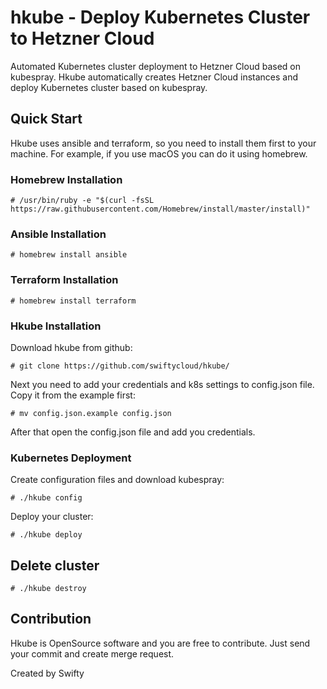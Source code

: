 hkube - Deploy Kubernetes Cluster to Hetzner Cloud
============================================
Automated Kubernetes cluster deployment to Hetzner Cloud based on kubespray. Hkube automatically creates Hetzner Cloud instances and deploy Kubernetes cluster based on kubespray. 

Quick Start
-----------
Hkube uses ansible and terraform, so you need to install them first to your machine. For example, if you use macOS you can do it using homebrew. 

### Homebrew Installation

    # /usr/bin/ruby -e "$(curl -fsSL https://raw.githubusercontent.com/Homebrew/install/master/install)"

### Ansible Installation

    # homebrew install ansible

### Terraform Installation

    # homebrew install terraform

### Hkube Installation

Download hkube from github:

    # git clone https://github.com/swiftycloud/hkube/

Next you need to add your credentials and k8s settings to config.json file. Copy it from the example first:

    # mv config.json.example config.json

After that open the config.json file and add you credentials.

### Kubernetes Deployment

Create configuration files and download kubespray:

    # ./hkube config
    
Deploy your cluster:

    # ./hkube deploy    

## Delete cluster

    # ./hkube destroy

Contribution
------------
Hkube is OpenSource software and you are free to contribute. Just send your commit and create merge request.

Created by Swifty

